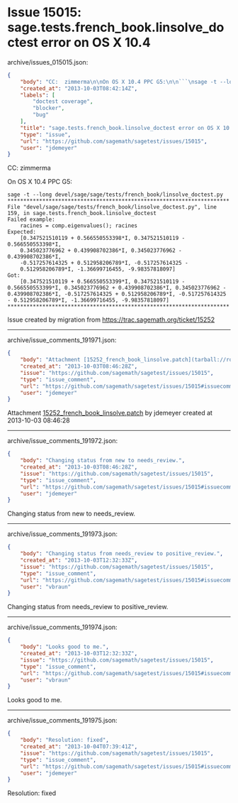# Issue 15015: sage.tests.french_book.linsolve_doctest error on OS X 10.4

archive/issues_015015.json:
```json
{
    "body": "CC:  zimmerma\n\nOn OS X 10.4 PPC G5:\n\n```\nsage -t --long devel/sage/sage/tests/french_book/linsolve_doctest.py\n**********************************************************************\nFile \"devel/sage/sage/tests/french_book/linsolve_doctest.py\", line 159, in sage.tests.french_book.linsolve_doctest\nFailed example:\n    racines = comp.eigenvalues(); racines\nExpected:\n    [0.347521510119 + 0.566550553398*I, 0.347521510119 - 0.566550553398*I,\n    0.345023776962 + 0.439908702386*I, 0.345023776962 - 0.439908702386*I,\n    -0.517257614325 + 0.512958206789*I, -0.517257614325 -\n    0.512958206789*I, -1.36699716455, -9.98357818097]\nGot:\n    [0.347521510119 + 0.566550553399*I, 0.347521510119 - 0.566550553399*I, 0.345023776962 + 0.439908702386*I, 0.345023776962 - 0.439908702386*I, -0.517257614325 + 0.512958206789*I, -0.517257614325 - 0.512958206789*I, -1.36699716455, -9.98357818097]\n**********************************************************************\n```\n\n\nIssue created by migration from https://trac.sagemath.org/ticket/15252\n\n",
    "created_at": "2013-10-03T08:42:14Z",
    "labels": [
        "doctest coverage",
        "blocker",
        "bug"
    ],
    "title": "sage.tests.french_book.linsolve_doctest error on OS X 10.4",
    "type": "issue",
    "url": "https://github.com/sagemath/sagetest/issues/15015",
    "user": "jdemeyer"
}
```
CC:  zimmerma

On OS X 10.4 PPC G5:

```
sage -t --long devel/sage/sage/tests/french_book/linsolve_doctest.py
**********************************************************************
File "devel/sage/sage/tests/french_book/linsolve_doctest.py", line 159, in sage.tests.french_book.linsolve_doctest
Failed example:
    racines = comp.eigenvalues(); racines
Expected:
    [0.347521510119 + 0.566550553398*I, 0.347521510119 - 0.566550553398*I,
    0.345023776962 + 0.439908702386*I, 0.345023776962 - 0.439908702386*I,
    -0.517257614325 + 0.512958206789*I, -0.517257614325 -
    0.512958206789*I, -1.36699716455, -9.98357818097]
Got:
    [0.347521510119 + 0.566550553399*I, 0.347521510119 - 0.566550553399*I, 0.345023776962 + 0.439908702386*I, 0.345023776962 - 0.439908702386*I, -0.517257614325 + 0.512958206789*I, -0.517257614325 - 0.512958206789*I, -1.36699716455, -9.98357818097]
**********************************************************************
```


Issue created by migration from https://trac.sagemath.org/ticket/15252





---

archive/issue_comments_191971.json:
```json
{
    "body": "Attachment [15252_french_book_linsolve.patch](tarball://root/attachments/some-uuid/ticket15252/15252_french_book_linsolve.patch) by jdemeyer created at 2013-10-03 08:46:28",
    "created_at": "2013-10-03T08:46:28Z",
    "issue": "https://github.com/sagemath/sagetest/issues/15015",
    "type": "issue_comment",
    "url": "https://github.com/sagemath/sagetest/issues/15015#issuecomment-191971",
    "user": "jdemeyer"
}
```

Attachment [15252_french_book_linsolve.patch](tarball://root/attachments/some-uuid/ticket15252/15252_french_book_linsolve.patch) by jdemeyer created at 2013-10-03 08:46:28



---

archive/issue_comments_191972.json:
```json
{
    "body": "Changing status from new to needs_review.",
    "created_at": "2013-10-03T08:46:28Z",
    "issue": "https://github.com/sagemath/sagetest/issues/15015",
    "type": "issue_comment",
    "url": "https://github.com/sagemath/sagetest/issues/15015#issuecomment-191972",
    "user": "jdemeyer"
}
```

Changing status from new to needs_review.



---

archive/issue_comments_191973.json:
```json
{
    "body": "Changing status from needs_review to positive_review.",
    "created_at": "2013-10-03T12:32:33Z",
    "issue": "https://github.com/sagemath/sagetest/issues/15015",
    "type": "issue_comment",
    "url": "https://github.com/sagemath/sagetest/issues/15015#issuecomment-191973",
    "user": "vbraun"
}
```

Changing status from needs_review to positive_review.



---

archive/issue_comments_191974.json:
```json
{
    "body": "Looks good to me.",
    "created_at": "2013-10-03T12:32:33Z",
    "issue": "https://github.com/sagemath/sagetest/issues/15015",
    "type": "issue_comment",
    "url": "https://github.com/sagemath/sagetest/issues/15015#issuecomment-191974",
    "user": "vbraun"
}
```

Looks good to me.



---

archive/issue_comments_191975.json:
```json
{
    "body": "Resolution: fixed",
    "created_at": "2013-10-04T07:39:41Z",
    "issue": "https://github.com/sagemath/sagetest/issues/15015",
    "type": "issue_comment",
    "url": "https://github.com/sagemath/sagetest/issues/15015#issuecomment-191975",
    "user": "jdemeyer"
}
```

Resolution: fixed

